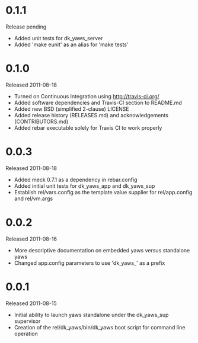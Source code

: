 0.1.1
=====
Release pending

  * Added unit tests for dk_yaws_server
  * Added 'make eunit' as an alias for 'make tests'

0.1.0
=====
Released 2011-08-18

  * Turned on Continuous Integration using http://travis-ci.org/
  * Added software dependencies and Travis-CI section to README.md
  * Added new BSD (simplified 2-clause) LICENSE
  * Added release history (RELEASES.md) and acknowledgements (CONTRIBUTORS.md)
  * Added rebar executable solely for Travis CI to work properly

0.0.3
=====
Released 2011-08-18

  * Added meck 0.7.1 as a dependency in rebar.config
  * Added initial unit tests for dk_yaws_app and dk_yaws_sup
  * Establish rel/vars.config as the template value supplier for rel/app.config and rel/vm.args

0.0.2
=====
Released 2011-08-16

  * More descriptive documentation on embedded yaws versus standalone yaws
  * Changed app.config parameters to use 'dk_yaws_' as a prefix

0.0.1
=====
Released 2011-08-15

  * Initial ability to launch yaws standalone under the dk_yaws_sup supervisor
  * Creation of the rel/dk_yaws/bin/dk_yaws boot script for command line operation
